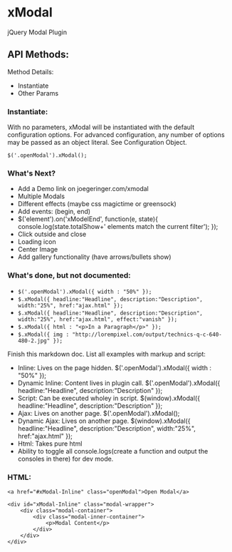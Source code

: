 # xModal
jQuery Modal Plugin

## API Methods:

Method Details:
* Instantiate
* Other Params

### Instantiate:

With no parameters, xModal will be instantiated with the default configuration options. For advanced configuration, any number of options may be passed as an object literal. See Configuration Object.

`$('.openModal').xModal();`



### What's Next?
* Add a Demo link on joegeringer.com/xmodal
* Multiple Modals
* Different effects (maybe css magictime or greensock)
* Add events: (begin, end)
* $('element').on('xModelEnd', function(e, state){
    console.log(state.totalShow+' elements match the current filter');
});
* Click outside and close
* Loading icon
* Center Image
* Add gallery functionality (have arrows/bullets show)
  

### What's done, but not documented:

* `$('.openModal').xModal({ width : "50%" });`
* `$.xModal({ headline:"Headline", description:"Description", width:"25%", href:"ajax.html" });`
* `$.xModal({ headline:"Headline", description:"Description", width:"25%", href:"ajax.html", effect:"vanish" });`
* `$.xModal({ html : "<p>In a Paragraph</p>" });`
* `$.xModal({ img : "http://lorempixel.com/output/technics-q-c-640-480-2.jpg" });`

Finish this markdown doc. List all examples with markup and script:

* Inline: Lives on the page hidden. $('.openModal').xModal({ width : "50%" });
* Dynamic Inline: Content lives in plugin call. $('.openModal').xModal({ headline:"Headline", description:"Description" });
* Script: Can be executed wholey in script. $(window).xModal({ headline:"Headline", description:"Description" });
* Ajax: Lives on another page. $('.openModal').xModal();
* Dynamic Ajax: Lives on another page. $(window).xModal({ headline:"Headline", description:"Description", width:"25%", href:"ajax.html" });
* Html: Takes pure html
* Ability to toggle all console.logs(create a function and output the consoles in there) for dev mode.

### HTML:
```
<a href="#xModal-Inline" class="openModal">Open Modal</a>

<div id="xModal-Inline" class="modal-wrapper">
    <div class="modal-container">
        <div class="modal-inner-container">
            <p>Modal Content</p>
        </div>
    </div>
</div>
```
